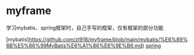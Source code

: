 # myframe
学习mybatis、spring框架时，自己手写的框架，仅有框架的部分功能

[mybatis]https://github.com/zl918/myframe/blob/main/mybatis/%E6%89%8B%E5%86%99MyBatis%E6%A1%86%E6%9E%B6.md)
[spring](https://github.com/zl918/myframe/blob/main/myspring/%E6%89%8B%E5%86%99spring.md)
